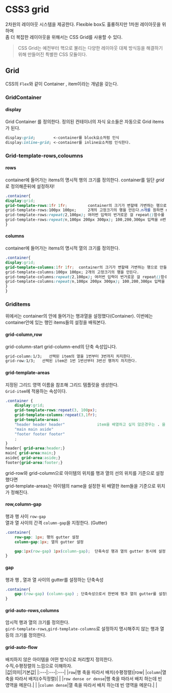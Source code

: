 # CSS3 grid  

2차원의 레이아웃 시스템을 제공한다. Flexible box도 훌륭하지만 1차원 레이아웃을 위하며  
좀 더 복잡한 레이아웃을 위해서는 CSS Grid를 사용할 수 있다.  
 >CSS Grid는 예전부터 핵으로 불리는 다양한 레이아웃 대체 방식등을 해결하기 위해 만들어진 특별한 CSS 모듈이다.  

## Grid  
CSS의 `Flex`와 같이 Container , item이라는 개념을 갖는다.  


### GridContainer  

#### display  

Grid Container 를 정의한다. 정의된 컨테이너의 자식 요소들은 자동으로 Grid items가 된다.  

```css
display:grid;        <-container를 block요소처럼 인식
display:inline-grid; <-container를 inline요소처럼 인식한다.
```  

### Grid-template-rows,coloumns  

#### rows  
container에 들어가는 items의 명시적 행의 크기를 정의한다.
container를 일단 *grid*로 정의해준뒤에 설정하자!  

```css
.container{
display:grid;
grid-template-rows:1fr 1fr;         container의 크기가 변할때 가변하는 행으로 만들 수 있다.
grid-template-rows:100px 100px;     2개의 고정크기의 행을 만든다.n개를 원하면 n번반복
grid-template-rows:repeat(2,100px); 여러번 입력이 번거로운 걸 repeat()함수를 이용한다.
grid-template-rows:repeat(n,100px 200px 300px); 100,200,300px 입력을 n번 반복한다.
}
```


#### columns  
container에 들어가는 items의 명시적 열의 크기를 정의한다.

```css
.container{
display:grid;
grid-template-columns:1fr 1fr;  container의 크기가 변할때 가변하는 행으로 만들 수 있다.
grid-template-columns:100px 100px; 2개의 고정크기의 행을 만든다.
grid-template-columns:repeat(2,100px); 여러번 입력이 번거로운 걸 repeat()함수를 이용한다.
grid-template-columns:repeat(n,100px 200px 300px); 100,200,300px 입력을 n번 반복한다.
}
}
```  


### Griditems  
위에서는 container의 안에 들어가는 행과열을 설정했다(Container). 이번에는 container안에 있는 행인 items들의 설정을 배워본다.  

#### grid-column,row  
grid-column-start grid-column-end의 단축 속성입니다. 
```css
grid-column:1/3;   선택된 item의 열을 1번부터 3번까지 차지한다.  
grid-row:1/3;   선택된 item은 1번 1번선부터 3번선 행까지 차지한다.
```  

#### grid-template-areas  
지정된 그리드 영역 이름을 참조해 그리드 템플릿을 생성한다.  
`Grid-item`에 적용하는 속성이다.  

```css
.container {
    display:grid;
    grid-template-rows:repeat(3, 100px);
    grid-template-columns:repeat(3,1fr);
    grid-template-areas:
    "header header header"              item을 배열하고 싶지 않은경우는 . 을 작성하면 된다.
    "main main aside"
    "footer footer footer"
    ;
}
header{ grid-area:header;}
main{ grid-area:main;}
aside{ grid-area:aside;}
footer{grid-area:footer;}
```  
grid-row와 grid-column으로 아이템의 위치를 행과 열의 선의 위치를 기준으로 설정했다면  
grid-template-areas는 아이템의 name을 설정한 뒤 배열한 item들을 기준으로 위치가 정해진다. 

#### row,column-gap  
행과 행 사이 `row-gap`  
열과 열 사이의 간격 `column-gap`을 지정한다.  (Gutter)  
```css
.container{
    row-gap: 1px; 행의 gutter 설정
    column-gap:1px; 열의 gutter 설정

    gap:1px(row-gap) 1px(column-gap);  단축속성 행과 열의 gutter 동시에 설정 
}
```  

#### gap  
행과 행 , 열과 열 사이의 gutter를 설정하는 단축속성  
```css
.container{
    gap:(row-gap) (column-gap) ; 단축속성으로서 한번에 행과 열의 gutter를 설정한다.
}
```  

#### grid-auto-rows,columns  
암시적 행과 열의 크기를 정의한다.  
`gird-template-rows`,`gird-template-columns`로 설정하지 명시해주지 않는 행과 열등의 크기를 정의한다.  


#### grid-auto-flow  
배치하지 않은 아이템을 어떤 방식으로 처리할지 정의한다.  
수직,수평정렬의 느낌으로 이해하자.  
|값|의미|기본값|
|:---|:---|:---|
|`row`|행 축을 따라서 배치(수평정렬)|row|
|`column`|열 축을 따라서 배치(수직정렬)| |
|`row dense or dense`|행 축을 따라서 배치 하는데 빈 영역을 메운다.| |
|`column dense`|열 축을 따라서 배치 하는데 빈 영역을 메운다.| |  

 





